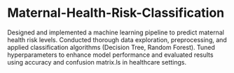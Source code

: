 # Maternal-Health-Risk-Classification
Designed and implemented a machine learning pipeline to predict maternal health risk levels. Conducted thorough data exploration, preprocessing, and applied classification algorithms (Decision Tree, Random Forest). Tuned hyperparameters to enhance model performance and evaluated results using accuracy and confusion matrix.ls in healthcare settings.
